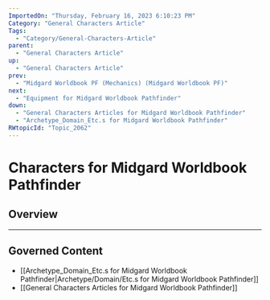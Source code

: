 ```yaml
---
ImportedOn: "Thursday, February 16, 2023 6:10:23 PM"
Category: "General Characters Article"
Tags:
  - "Category/General-Characters-Article"
parent:
  - "General Characters Article"
up:
  - "General Characters Article"
prev:
  - "Midgard Worldbook PF (Mechanics) (Midgard Worldbook PF)"
next:
  - "Equipment for Midgard Worldbook Pathfinder"
down:
  - "General Characters Articles for Midgard Worldbook Pathfinder"
  - "Archetype_Domain_Etc.s for Midgard Worldbook Pathfinder"
RWtopicId: "Topic_2062"
---
```

# Characters for Midgard Worldbook Pathfinder
## Overview
---
## Governed Content
- [[Archetype_Domain_Etc.s for Midgard Worldbook Pathfinder|Archetype/Domain/Etc.s for Midgard Worldbook Pathfinder]]
- [[General Characters Articles for Midgard Worldbook Pathfinder]]

